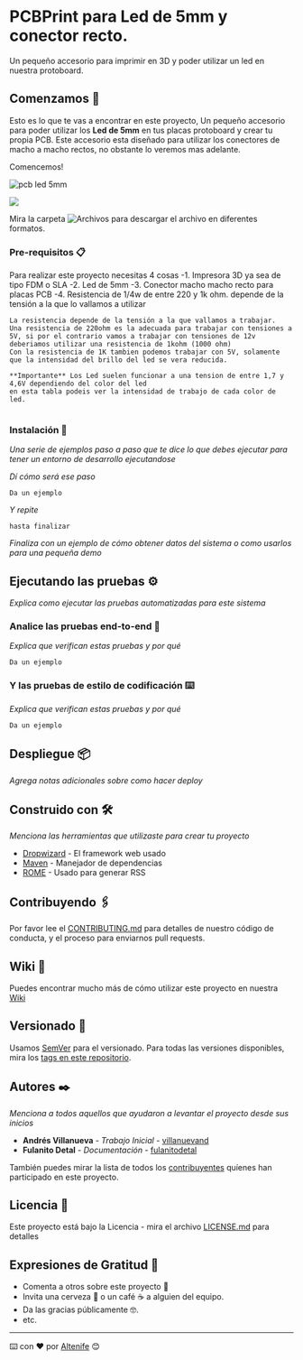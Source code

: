 # PCBPrint para Led de 5mm y conector recto.

Un pequeño accesorio para imprimir en 3D y poder utilizar un led en nuestra protoboard.

## Comenzamos 🚀

Esto es lo que te vas a encontrar en este proyecto, Un pequeño accesorio para poder utilizar los **Led de 5mm** en tus placas protoboard y crear tu propia PCB.
Este accesorio esta diseñado para utilizar los conectores de macho a macho rectos, no obstante lo veremos mas adelante.

Comencemos!

![pcb led 5mm](https://github.com/altenife/PCbPrints/blob/master/PCBPrint_Led_5mm_recto/Imagenes/PCBPrint%20led%205mm%20recto.jpg)


![](name-of-giphy.gif)

Mira la carpeta ![**Archivos**](https://github.com/altenife/PCbPrints/tree/master/PCBPrint_Led_5mm_recto/Archivos) para descargar el archivo en diferentes formatos.


### Pre-requisitos 📋

Para realizar este proyecto necesitas 4 cosas
-1. Impresora 3D ya sea de tipo FDM o SLA
-2. Led de 5mm
-3. Conector macho macho recto para placas PCB
-4. Resistencia de 1/4w de entre 220 y 1k ohm. depende de la tensión a la que lo vallamos a utilizar

```
La resistencia depende de la tensión a la que vallamos a trabajar.
Una resistencia de 220ohm es la adecuada para trabajar con tensiones a 5V, si por el contrario vamos a trabajar con tensiones de 12v deberiamos utilizar una resistencia de 1kohm (1000 ohm)
Con la resistencia de 1K tambien podemos trabajar con 5V, solamente que la intensidad del brillo del led se vera reducida.

**Importante** Los Led suelen funcionar a una tension de entre 1,7 y 4,6V dependiendo del color del led
en esta tabla podeis ver la intensidad de trabajo de cada color de led.


```

### Instalación 🔧

_Una serie de ejemplos paso a paso que te dice lo que debes ejecutar para tener un entorno de desarrollo ejecutandose_

_Dí cómo será ese paso_

```
Da un ejemplo
```

_Y repite_

```
hasta finalizar
```

_Finaliza con un ejemplo de cómo obtener datos del sistema o como usarlos para una pequeña demo_

## Ejecutando las pruebas ⚙️

_Explica como ejecutar las pruebas automatizadas para este sistema_

### Analice las pruebas end-to-end 🔩

_Explica que verifican estas pruebas y por qué_

```
Da un ejemplo
```

### Y las pruebas de estilo de codificación ⌨️

_Explica que verifican estas pruebas y por qué_

```
Da un ejemplo
```

## Despliegue 📦

_Agrega notas adicionales sobre como hacer deploy_

## Construido con 🛠️

_Menciona las herramientas que utilizaste para crear tu proyecto_

* [Dropwizard](http://www.dropwizard.io/1.0.2/docs/) - El framework web usado
* [Maven](https://maven.apache.org/) - Manejador de dependencias
* [ROME](https://rometools.github.io/rome/) - Usado para generar RSS

## Contribuyendo 🖇️

Por favor lee el [CONTRIBUTING.md](https://gist.github.com/villanuevand/xxxxxx) para detalles de nuestro código de conducta, y el proceso para enviarnos pull requests.

## Wiki 📖

Puedes encontrar mucho más de cómo utilizar este proyecto en nuestra [Wiki](https://github.com/tu/proyecto/wiki)

## Versionado 📌

Usamos [SemVer](http://semver.org/) para el versionado. Para todas las versiones disponibles, mira los [tags en este repositorio](https://github.com/tu/proyecto/tags).

## Autores ✒️

_Menciona a todos aquellos que ayudaron a levantar el proyecto desde sus inicios_

* **Andrés Villanueva** - *Trabajo Inicial* - [villanuevand](https://github.com/villanuevand)
* **Fulanito Detal** - *Documentación* - [fulanitodetal](#fulanito-de-tal)

También puedes mirar la lista de todos los [contribuyentes](https://github.com/your/project/contributors) quíenes han participado en este proyecto.

## Licencia 📄

Este proyecto está bajo la Licencia  - mira el archivo [LICENSE.md](LICENSE.md) para detalles

## Expresiones de Gratitud 🎁

* Comenta a otros sobre este proyecto 📢
* Invita una cerveza 🍺 o un café ☕ a alguien del equipo.
* Da las gracias públicamente 🤓.
* etc.



---
⌨️ con ❤️ por [Altenife](https://github.com/altenife) 😊
